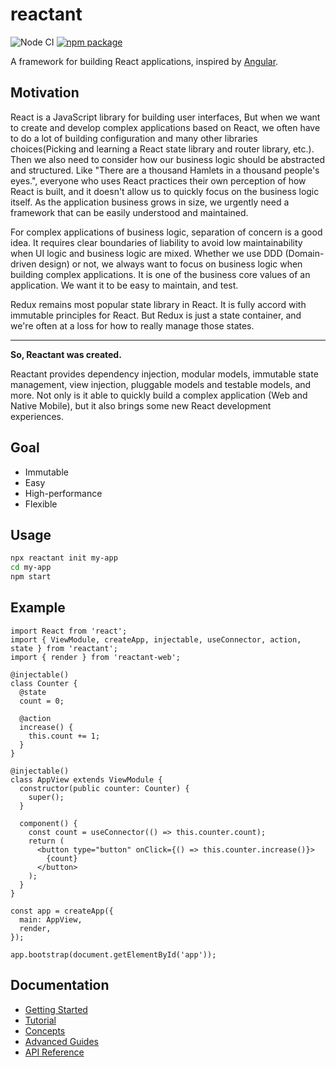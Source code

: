 # reactant

![Node CI](https://github.com/unadlib/reactant/workflows/Node%20CI/badge.svg)
[![npm package](https://img.shields.io/npm/v/reactant.svg)](https://www.npmjs.com/package/reactant)

A framework for building React applications, inspired by [Angular](https://angular.io/).

## Motivation

React is a JavaScript library for building user interfaces, But when we want to create and develop complex applications based on React, we often have to do a lot of building configuration and many other libraries choices(Picking and learning a React state library and router library, etc.). Then we also need to consider how our business logic should be abstracted and structured. Like "There are a thousand Hamlets in a thousand people's eyes.", everyone who uses React practices their own perception of how React is built, and it doesn't allow us to quickly focus on the business logic itself. As the application business grows in size, we urgently need a framework that can be easily understood and maintained.

For complex applications of business logic, separation of concern is a good idea. It requires clear boundaries of liability to avoid low maintainability when UI logic and business logic are mixed. Whether we use DDD (Domain-driven design) or not, we always want to focus on business logic when building complex applications. It is one of the business core values of an application. We want it to be easy to maintain, and test.

Redux remains most popular state library in React. It is fully accord with immutable principles for React. But Redux is just a state container, and we're often at a loss for how to really manage those states.

---

**So, Reactant was created.**

Reactant provides dependency injection, modular models, immutable state management, view injection, pluggable models and testable models, and more. Not only is it able to quickly build a complex application (Web and Native Mobile), but it also brings some new React development experiences.

## Goal

- Immutable
- Easy
- High-performance
- Flexible

## Usage

```sh
npx reactant init my-app
cd my-app
npm start
```

## Example

```tsx
import React from 'react';
import { ViewModule, createApp, injectable, useConnector, action, state } from 'reactant';
import { render } from 'reactant-web';

@injectable()
class Counter {
  @state
  count = 0;

  @action
  increase() {
    this.count += 1;
  }
}

@injectable()
class AppView extends ViewModule {
  constructor(public counter: Counter) {
    super();
  }

  component() {
    const count = useConnector(() => this.counter.count);
    return (
      <button type="button" onClick={() => this.counter.increase()}>
        {count}
      </button>
    );
  }
}

const app = createApp({
  main: AppView,
  render,
});

app.bootstrap(document.getElementById('app'));
```

## Documentation

* [Getting Started](docs/getting-started.md)
* [Tutorial](docs/tutorial.md)
* [Concepts](docs/concepts.md)
* [Advanced Guides](docs/advanced-guides.md)
* [API Reference](docs/api.md)
